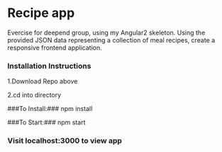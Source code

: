 # Recipe app #
Evercise for deepend group, using my Angular2 skeleton.
Using the provided JSON data representing a collection of meal recipes, create a responsive frontend application.
 
### Installation Instructions ###

1.Download Repo above 

2.cd into directory 

###To Install:###
npm install

###To Start:###
npm start 

### Visit localhost:3000  to view app ### 

